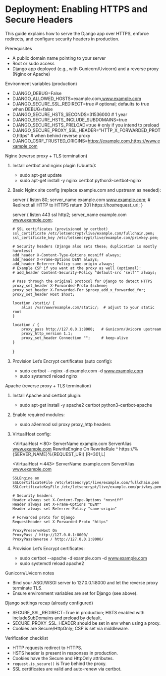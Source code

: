 Deployment: Enabling HTTPS and Secure Headers
=============================================

This guide explains how to serve the Django app over HTTPS, enforce redirects, and configure security headers in production.

Prerequisites
- A public domain name pointing to your server
- Root or sudo access
- Django app deployed (e.g., with Gunicorn/Uvicorn) and a reverse proxy (Nginx or Apache)

Environment variables (production)
- DJANGO_DEBUG=False
- DJANGO_ALLOWED_HOSTS=example.com,www.example.com
- DJANGO_SECURE_SSL_REDIRECT=true           # optional; defaults to true when DEBUG=false
- DJANGO_SECURE_HSTS_SECONDS=31536000       # 1 year
- DJANGO_SECURE_HSTS_INCLUDE_SUBDOMAINS=true
- DJANGO_SECURE_HSTS_PRELOAD=true           # only if you intend to preload
- DJANGO_SECURE_PROXY_SSL_HEADER="HTTP_X_FORWARDED_PROTO,https"  # when behind reverse proxy
- DJANGO_CSRF_TRUSTED_ORIGINS=https://example.com,https://www.example.com

Nginx (reverse proxy + TLS termination)
1. Install certbot and nginx plugin (Ubuntu):
   - sudo apt-get update
   - sudo apt-get install -y nginx certbot python3-certbot-nginx

2. Basic Nginx site config (replace example.com and upstream as needed):

   server {
       listen 80;
       server_name example.com www.example.com;
       # Redirect all HTTP to HTTPS
       return 301 https://$host$request_uri;
   }

   server {
       listen 443 ssl http2;
       server_name example.com www.example.com;

       # SSL certificates (provisioned by certbot)
       ssl_certificate /etc/letsencrypt/live/example.com/fullchain.pem;
       ssl_certificate_key /etc/letsencrypt/live/example.com/privkey.pem;

       # Security headers (Django also sets these; duplication is mostly harmless)
       add_header X-Content-Type-Options nosniff always;
       add_header X-Frame-Options DENY always;
       add_header Referrer-Policy same-origin always;
       # Example CSP if you want at the proxy as well (optional):
       # add_header Content-Security-Policy "default-src 'self'" always;

       # Pass through the original protocol for Django to detect HTTPS
       proxy_set_header X-Forwarded-Proto $scheme;
       proxy_set_header X-Forwarded-For $proxy_add_x_forwarded_for;
       proxy_set_header Host $host;

       location /static/ {
           alias /var/www/example.com/static/;  # adjust to your static root
       }

       location / {
           proxy_pass http://127.0.0.1:8000;   # Gunicorn/Uvicorn upstream
           proxy_http_version 1.1;
           proxy_set_header Connection "";     # keep-alive
       }
   }

3. Provision Let’s Encrypt certificates (auto config):
   - sudo certbot --nginx -d example.com -d www.example.com
   - sudo systemctl reload nginx

Apache (reverse proxy + TLS termination)
1. Install Apache and certbot plugin:
   - sudo apt-get install -y apache2 certbot python3-certbot-apache

2. Enable required modules:
   - sudo a2enmod ssl proxy proxy_http headers

3. VirtualHost config:

   <VirtualHost *:80>
       ServerName example.com
       ServerAlias www.example.com
       RewriteEngine On
       RewriteRule ^ https://%{SERVER_NAME}%{REQUEST_URI} [R=301,L]
   </VirtualHost>

   <VirtualHost *:443>
       ServerName example.com
       ServerAlias www.example.com

       SSLEngine on
       SSLCertificateFile /etc/letsencrypt/live/example.com/fullchain.pem
       SSLCertificateKeyFile /etc/letsencrypt/live/example.com/privkey.pem

       # Security headers
       Header always set X-Content-Type-Options "nosniff"
       Header always set X-Frame-Options "DENY"
       Header always set Referrer-Policy "same-origin"

       # Forwarded proto for Django
       RequestHeader set X-Forwarded-Proto "https"

       ProxyPreserveHost On
       ProxyPass / http://127.0.0.1:8000/
       ProxyPassReverse / http://127.0.0.1:8000/
   </VirtualHost>

4. Provision Let’s Encrypt certificates:
   - sudo certbot --apache -d example.com -d www.example.com
   - sudo systemctl reload apache2

Gunicorn/Uvicorn notes
- Bind your ASGI/WSGI server to 127.0.0.1:8000 and let the reverse proxy terminate TLS.
- Ensure environment variables are set for Django (see above).

Django settings recap (already configured)
- SECURE_SSL_REDIRECT=True in production; HSTS enabled with includeSubDomains and preload by default.
- SECURE_PROXY_SSL_HEADER should be set in env when using a proxy.
- Cookies are Secure/HttpOnly; CSP is set via middleware.

Verification checklist
- HTTP requests redirect to HTTPS.
- HSTS header is present in responses in production.
- Cookies have the Secure and HttpOnly attributes.
- `request.is_secure()` is True behind the proxy.
- SSL certificates are valid and auto-renew via certbot.
